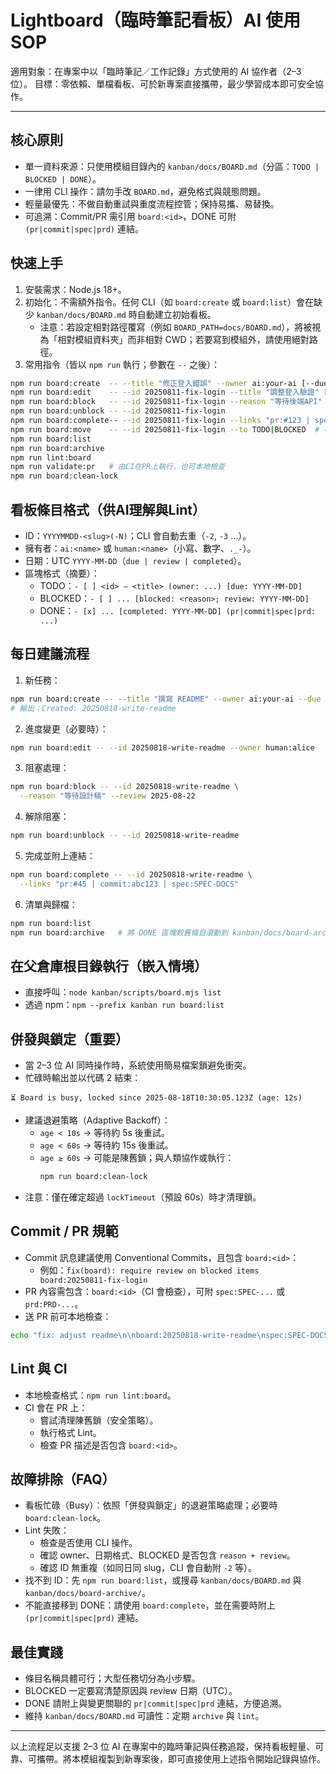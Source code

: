 # Lightboard（臨時筆記看板）AI 使用SOP

適用對象：在專案中以「臨時筆記／工作記錄」方式使用的 AI 協作者（2–3 位）。
目標：零依賴、單檔看板、可於新專案直接攜帶，最少學習成本即可安全協作。

---

## 核心原則
- 單一資料來源：只使用模組目錄內的 `kanban/docs/BOARD.md`（分區：`TODO | BLOCKED | DONE`）。
- 一律用 CLI 操作：請勿手改 `BOARD.md`，避免格式與競態問題。
- 輕量最優先：不做自動重試與重度流程控管；保持易攜、易替換。
- 可追溯：Commit/PR 需引用 `board:<id>`，DONE 可附 `(pr|commit|spec|prd)` 連結。

## 快速上手
1) 安裝需求：Node.js 18+。
2) 初始化：不需額外指令。任何 CLI（如 `board:create` 或 `board:list`）會在缺少 `kanban/docs/BOARD.md` 時自動建立初始看板。
   - 注意：若設定相對路徑覆寫（例如 `BOARD_PATH=docs/BOARD.md`），將被視為「相對模組資料夾」而非相對 CWD；若要寫到模組外，請使用絕對路徑。
3) 常用指令（皆以 `npm run` 執行；參數在 `--` 之後）：
```bash
npm run board:create  -- --title "修正登入錯誤" --owner ai:your-ai [--due 2025-08-20]
npm run board:edit    -- --id 20250811-fix-login --title "調整登入驗證" [--owner human:you] [--due YYYY-MM-DD]
npm run board:block   -- --id 20250811-fix-login --reason "等待後端API" --review 2025-08-21
npm run board:unblock -- --id 20250811-fix-login
npm run board:complete-- --id 20250811-fix-login --links "pr:#123 | spec:SPEC-AUTH"
npm run board:move    -- --id 20250811-fix-login --to TODO|BLOCKED  # 不可直接移動到 DONE，請用 complete
npm run board:list
npm run board:archive
npm run lint:board
npm run validate:pr   # 由CI在PR上執行，也可本地檢查
npm run board:clean-lock
```

## 看板條目格式（供AI理解與Lint）
- ID：`YYYYMMDD-<slug>(-N)`；CLI 會自動去重（`-2`, `-3` …）。
- 擁有者：`ai:<name>` 或 `human:<name>`（小寫、數字、`._-`）。
- 日期：UTC `YYYY-MM-DD`（`due | review | completed`）。
- 區塊格式（摘要）：
  - TODO：`- [ ] <id> — <title> (owner: ...) [due: YYYY-MM-DD]`
  - BLOCKED：`- [ ] ... [blocked: <reason>; review: YYYY-MM-DD]`
  - DONE：`- [x] ... [completed: YYYY-MM-DD] (pr|commit|spec|prd: ...)`

## 每日建議流程
1) 新任務：
```bash
npm run board:create -- --title "撰寫 README" --owner ai:your-ai --due 2025-08-20
# 輸出：Created: 20250818-write-readme
```

2) 進度變更（必要時）：
```bash
npm run board:edit -- --id 20250818-write-readme --owner human:alice
```

3) 阻塞處理：
```bash
npm run board:block -- --id 20250818-write-readme \
  --reason "等待設計稿" --review 2025-08-22
```

4) 解除阻塞：
```bash
npm run board:unblock -- --id 20250818-write-readme
```

5) 完成並附上連結：
```bash
npm run board:complete -- --id 20250818-write-readme \
  --links "pr:#45 | commit:abc123 | spec:SPEC-DOCS"
```

6) 清單與歸檔：
```bash
npm run board:list
npm run board:archive   # 將 DONE 區塊較舊條目滾動到 kanban/docs/board-archive/
```

## 在父倉庫根目錄執行（嵌入情境）
- 直接呼叫：`node kanban/scripts/board.mjs list`
- 透過 npm：`npm --prefix kanban run board:list`

## 併發與鎖定（重要）
- 當 2–3 位 AI 同時操作時，系統使用簡易檔案鎖避免衝突。
- 忙碌時輸出並以代碼 2 結束：
```
⏳ Board is busy, locked since 2025-08-18T10:30:05.123Z (age: 12s)
```
- 建議退避策略（Adaptive Backoff）：
  - `age < 10s` → 等待約 5s 後重試。
  - `age < 60s` → 等待約 15s 後重試。
  - `age ≥ 60s` → 可能是陳舊鎖；與人類協作或執行：
    ```bash
    npm run board:clean-lock
    ```
- 注意：僅在確定超過 `lockTimeout`（預設 60s）時才清理鎖。

## Commit / PR 規範
- Commit 訊息建議使用 Conventional Commits，且包含 `board:<id>`：
  - 例如：`fix(board): require review on blocked items board:20250811-fix-login`
- PR 內容需包含：`board:<id>`（CI 會檢查），可附 `spec:SPEC-...` 或 `prd:PRD-...`。
- 送 PR 前可本地檢查：
```bash
echo "fix: adjust readme\n\nboard:20250818-write-readme\nspec:SPEC-DOCS" | npm run validate:pr
```

## Lint 與 CI
- 本地檢查格式：`npm run lint:board`。
- CI 會在 PR 上：
  - 嘗試清理陳舊鎖（安全策略）。
  - 執行格式 Lint。
  - 檢查 PR 描述是否包含 `board:<id>`。

## 故障排除（FAQ）
- 看板忙碌（Busy）：依照「併發與鎖定」的退避策略處理；必要時 `board:clean-lock`。
- Lint 失敗：
  - 檢查是否使用 CLI 操作。
  - 確認 owner、日期格式、BLOCKED 是否包含 `reason + review`。
  - 確認 ID 無重複（如同日同 slug，CLI 會自動附 `-2` 等）。
- 找不到 ID：先 `npm run board:list`，或搜尋 `kanban/docs/BOARD.md` 與 `kanban/docs/board-archive/`。
- 不能直接移到 DONE：請使用 `board:complete`，並在需要時附上 `(pr|commit|spec|prd)` 連結。

## 最佳實踐
- 條目名稱具體可行；大型任務切分為小步驟。
- BLOCKED 一定要寫清楚原因與 review 日期（UTC）。
- DONE 請附上與變更關聯的 `pr|commit|spec|prd` 連結，方便追溯。
- 維持 `kanban/docs/BOARD.md` 可讀性：定期 `archive` 與 `lint`。

---

以上流程足以支援 2–3 位 AI 在專案中的臨時筆記與任務追蹤，保持看板輕量、可靠、可攜帶。將本模組複製到新專案後，即可直接使用上述指令開始記錄與協作。
